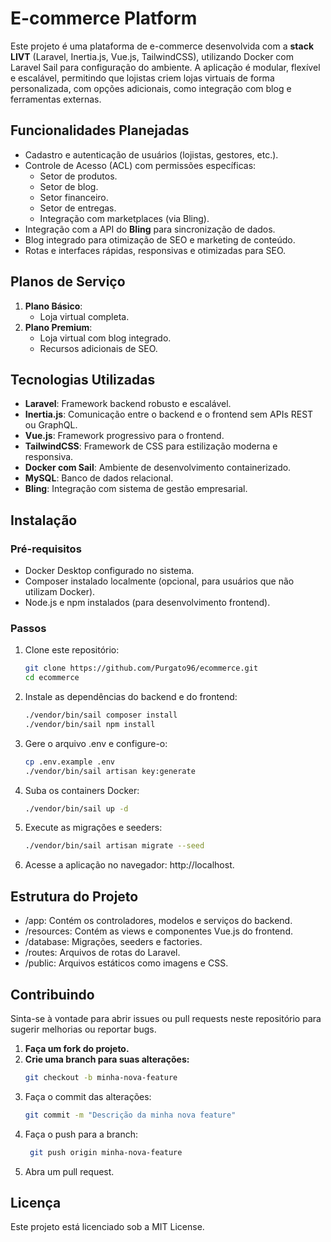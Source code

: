 # E-commerce Platform

Este projeto é uma plataforma de e-commerce desenvolvida com a **stack LIVT** (Laravel, Inertia.js, Vue.js, TailwindCSS), utilizando Docker com Laravel Sail para configuração do ambiente. A aplicação é modular, flexível e escalável, permitindo que lojistas criem lojas virtuais de forma personalizada, com opções adicionais, como integração com blog e ferramentas externas.

## **Funcionalidades Planejadas**
- Cadastro e autenticação de usuários (lojistas, gestores, etc.).
- Controle de Acesso (ACL) com permissões específicas:
    - Setor de produtos.
    - Setor de blog.
    - Setor financeiro.
    - Setor de entregas.
    - Integração com marketplaces (via Bling).
- Integração com a API do **Bling** para sincronização de dados.
- Blog integrado para otimização de SEO e marketing de conteúdo.
- Rotas e interfaces rápidas, responsivas e otimizadas para SEO.

## **Planos de Serviço**
1. **Plano Básico**:
    - Loja virtual completa.
2. **Plano Premium**:
    - Loja virtual com blog integrado.
    - Recursos adicionais de SEO.

## **Tecnologias Utilizadas**
- **Laravel**: Framework backend robusto e escalável.
- **Inertia.js**: Comunicação entre o backend e o frontend sem APIs REST ou GraphQL.
- **Vue.js**: Framework progressivo para o frontend.
- **TailwindCSS**: Framework de CSS para estilização moderna e responsiva.
- **Docker com Sail**: Ambiente de desenvolvimento containerizado.
- **MySQL**: Banco de dados relacional.
- **Bling**: Integração com sistema de gestão empresarial.

## **Instalação**
### Pré-requisitos
- Docker Desktop configurado no sistema.
- Composer instalado localmente (opcional, para usuários que não utilizam Docker).
- Node.js e npm instalados (para desenvolvimento frontend).

### Passos
1. Clone este repositório:
   ```bash
   git clone https://github.com/Purgato96/ecommerce.git
   cd ecommerce

2. Instale as dependências do backend e do frontend:
   ```bash 
   ./vendor/bin/sail composer install
   ./vendor/bin/sail npm install

3. Gere o arquivo .env e configure-o:
    ```bash
    cp .env.example .env
    ./vendor/bin/sail artisan key:generate

4. Suba os containers Docker:
    ```bash 
    ./vendor/bin/sail up -d

5. Execute as migrações e seeders:
    ```bash 
    ./vendor/bin/sail artisan migrate --seed

6. Acesse a aplicação no navegador: http://localhost.

##  Estrutura do Projeto
- /app: Contém os controladores, modelos e serviços do backend.
- /resources: Contém as views e componentes Vue.js do frontend.
- /database: Migrações, seeders e factories.
- /routes: Arquivos de rotas do Laravel.
- /public: Arquivos estáticos como imagens e CSS.

## Contribuindo
Sinta-se à vontade para abrir issues ou pull requests neste repositório para sugerir melhorias ou reportar bugs.

1. **Faça um fork do projeto.**
2. **Crie uma branch para suas alterações:** 
    ```bash
    git checkout -b minha-nova-feature

3. Faça o commit das alterações:
   ```bash
   git commit -m "Descrição da minha nova feature"

4. Faça o push para a branch:
   ```bash
    git push origin minha-nova-feature

5. Abra um pull request.

## Licença
Este projeto está licenciado sob a MIT License.
